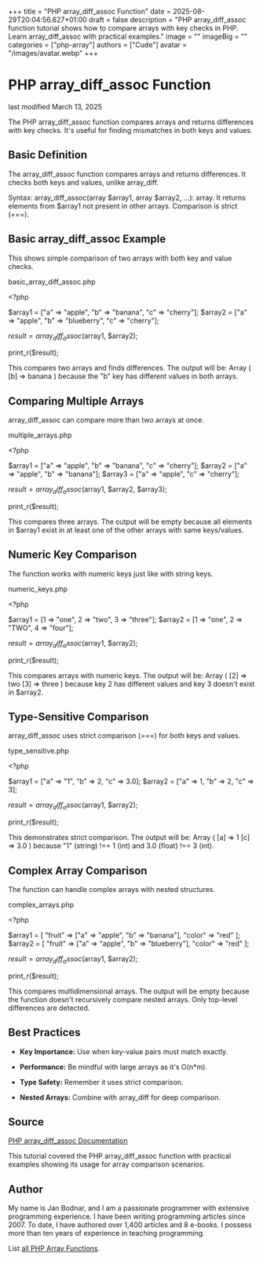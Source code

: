 +++
title = "PHP array_diff_assoc Function"
date = 2025-08-29T20:04:56.627+01:00
draft = false
description = "PHP array_diff_assoc function tutorial shows how to compare arrays with key checks in PHP. Learn array_diff_assoc with practical examples."
image = ""
imageBig = ""
categories = ["php-array"]
authors = ["Cude"]
avatar = "/images/avatar.webp"
+++

# PHP array_diff_assoc Function

last modified March 13, 2025

The PHP array_diff_assoc function compares arrays and returns
differences with key checks. It's useful for finding mismatches in both
keys and values.

## Basic Definition

The array_diff_assoc function compares arrays and returns
differences. It checks both keys and values, unlike array_diff.

Syntax: array_diff_assoc(array $array1, array $array2, ...): array.
It returns elements from $array1 not present in other arrays. Comparison is
strict (===).

## Basic array_diff_assoc Example

This shows simple comparison of two arrays with both key and value checks.

basic_array_diff_assoc.php
  

&lt;?php

$array1 = ["a" =&gt; "apple", "b" =&gt; "banana", "c" =&gt; "cherry"];
$array2 = ["a" =&gt; "apple", "b" =&gt; "blueberry", "c" =&gt; "cherry"];

$result = array_diff_assoc($array1, $array2);

print_r($result);

This compares two arrays and finds differences. The output will be:
Array ( [b] =&gt; banana ) because the "b" key has different
values in both arrays.

## Comparing Multiple Arrays

array_diff_assoc can compare more than two arrays at once.

multiple_arrays.php
  

&lt;?php

$array1 = ["a" =&gt; "apple", "b" =&gt; "banana", "c" =&gt; "cherry"];
$array2 = ["a" =&gt; "apple", "b" =&gt; "banana"];
$array3 = ["a" =&gt; "apple", "c" =&gt; "cherry"];

$result = array_diff_assoc($array1, $array2, $array3);

print_r($result);

This compares three arrays. The output will be empty because all elements
in $array1 exist in at least one of the other arrays with same keys/values.

## Numeric Key Comparison

The function works with numeric keys just like with string keys.

numeric_keys.php
  

&lt;?php

$array1 = [1 =&gt; "one", 2 =&gt; "two", 3 =&gt; "three"];
$array2 = [1 =&gt; "one", 2 =&gt; "TWO", 4 =&gt; "four"];

$result = array_diff_assoc($array1, $array2);

print_r($result);

This compares arrays with numeric keys. The output will be:
Array ( [2] =&gt; two [3] =&gt; three ) because key 2 has different
values and key 3 doesn't exist in $array2.

## Type-Sensitive Comparison

array_diff_assoc uses strict comparison (===) for both keys and values.

type_sensitive.php
  

&lt;?php

$array1 = ["a" =&gt; "1", "b" =&gt; 2, "c" =&gt; 3.0];
$array2 = ["a" =&gt; 1, "b" =&gt; 2, "c" =&gt; 3];

$result = array_diff_assoc($array1, $array2);

print_r($result);

This demonstrates strict comparison. The output will be:
Array ( [a] =&gt; 1 [c] =&gt; 3.0 ) because "1" (string) !== 1 (int)
and 3.0 (float) !== 3 (int).

## Complex Array Comparison

The function can handle complex arrays with nested structures.

complex_arrays.php
  

&lt;?php

$array1 = [
    "fruit" =&gt; ["a" =&gt; "apple", "b" =&gt; "banana"],
    "color" =&gt; "red"
];
$array2 = [
    "fruit" =&gt; ["a" =&gt; "apple", "b" =&gt; "blueberry"],
    "color" =&gt; "red"
];

$result = array_diff_assoc($array1, $array2);

print_r($result);

This compares multidimensional arrays. The output will be empty because
the function doesn't recursively compare nested arrays. Only top-level
differences are detected.

## Best Practices

- **Key Importance:** Use when key-value pairs must match exactly.

- **Performance:** Be mindful with large arrays as it's O(n*m).

- **Type Safety:** Remember it uses strict comparison.

- **Nested Arrays:** Combine with array_diff for deep comparison.

## Source

[PHP array_diff_assoc Documentation](https://www.php.net/manual/en/function.array-diff-assoc.php)

This tutorial covered the PHP array_diff_assoc function with
practical examples showing its usage for array comparison scenarios.

## Author

My name is Jan Bodnar, and I am a passionate programmer with extensive
programming experience. I have been writing programming articles since 2007.
To date, I have authored over 1,400 articles and 8 e-books. I possess more
than ten years of experience in teaching programming.

List [all PHP Array Functions](/php/#php-array).